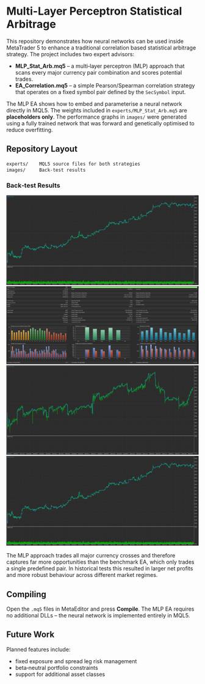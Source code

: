 # Multi-Layer Perceptron Statistical Arbitrage

This repository demonstrates how neural networks can be used inside MetaTrader 5 to enhance a traditional correlation based statistical arbitrage strategy. The project includes two expert advisors:

* **MLP_Stat_Arb.mq5** – a multi‑layer perceptron (MLP) approach that scans every major currency pair combination and scores potential trades.
* **EA_Correlation.mq5** – a simple Pearson/Spearman correlation strategy that operates on a fixed symbol pair defined by the `SecSymbol` input.

The MLP EA shows how to embed and parameterise a neural network directly in MQL5. The weights included in `experts/MLP_Stat_Arb.mq5` are **placeholders only**. The performance graphs in `images/` were generated using a fully trained network that was forward and genetically optimised to reduce overfitting.

## Repository Layout

```
experts/    MQL5 source files for both strategies
images/     Back‑test results
```

### Back‑test Results

![MLP P/E](images/mlp_pe_graph.png)
![MLP Data](images/mlp_data_sheet.png)
![Correlation P/E](images/correlation_pe_graph.png)
![Correlation Data](images/Unnamed.png)

The MLP approach trades all major currency crosses and therefore captures far more opportunities than the benchmark EA, which only trades a single predefined pair. In historical tests this resulted in larger net profits and more robust behaviour across different market regimes.

## Compiling

Open the `.mq5` files in MetaEditor and press **Compile**. The MLP EA requires no additional DLLs – the neural network is implemented entirely in MQL5.

## Future Work

Planned features include:

- fixed exposure and spread leg risk management
- beta‑neutral portfolio constraints
- support for additional asset classes

